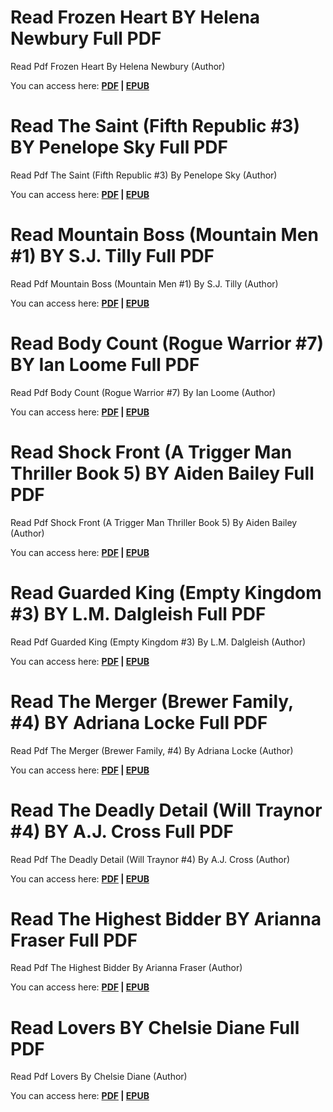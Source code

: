<h1>Read Frozen Heart BY Helena Newbury Full PDF</h1><p>Read Pdf Frozen Heart By Helena Newbury (Author)&nbsp;</p><p>You can access here: <strong><a href="https://coreworldlibrary.web.app/post/B0DSJW29LT">PDF</a> | <a href="https://coreworldlibrary.web.app/post/B0DSJW29LT">EPUB</a></strong></p><h1>Read The Saint (Fifth Republic #3) BY Penelope Sky Full PDF</h1><p>Read Pdf The Saint (Fifth Republic #3) By Penelope Sky (Author)&nbsp;</p><p>You can access here: <strong><a href="https://coreworldlibrary.web.app/post/B0DSHR396L">PDF</a> | <a href="https://coreworldlibrary.web.app/post/B0DSHR396L">EPUB</a></strong></p><h1>Read Mountain Boss (Mountain Men #1) BY S.J. Tilly Full PDF</h1><p>Read Pdf Mountain Boss (Mountain Men #1) By S.J. Tilly (Author)&nbsp;</p><p>You can access here: <strong><a href="https://coreworldlibrary.web.app/post/B0DSD3K913">PDF</a> | <a href="https://coreworldlibrary.web.app/post/B0DSD3K913">EPUB</a></strong></p><h1>Read Body Count (Rogue Warrior #7) BY Ian Loome Full PDF</h1><p>Read Pdf Body Count (Rogue Warrior #7) By Ian Loome (Author)&nbsp;</p><p>You can access here: <strong><a href="https://coreworldlibrary.web.app/post/B0DS62PKFG">PDF</a> | <a href="https://coreworldlibrary.web.app/post/B0DS62PKFG">EPUB</a></strong></p><h1>Read Shock Front (A Trigger Man Thriller Book 5) BY Aiden Bailey Full PDF</h1><p>Read Pdf Shock Front (A Trigger Man Thriller Book 5) By Aiden Bailey (Author)&nbsp;</p><p>You can access here: <strong><a href="https://coreworldlibrary.web.app/post/B0DS62DZ3T">PDF</a> | <a href="https://coreworldlibrary.web.app/post/B0DS62DZ3T">EPUB</a></strong></p><h1>Read Guarded King (Empty Kingdom #3) BY L.M. Dalgleish Full PDF</h1><p>Read Pdf Guarded King (Empty Kingdom #3) By L.M. Dalgleish (Author)&nbsp;</p><p>You can access here: <strong><a href="https://coreworldlibrary.web.app/post/B0DRYFYTP3">PDF</a> | <a href="https://coreworldlibrary.web.app/post/B0DRYFYTP3">EPUB</a></strong></p><h1>Read The Merger (Brewer Family, #4) BY Adriana Locke Full PDF</h1><p>Read Pdf The Merger (Brewer Family, #4) By Adriana Locke (Author)&nbsp;</p><p>You can access here: <strong><a href="https://coreworldlibrary.web.app/post/B0DRQXLHC7">PDF</a> | <a href="https://coreworldlibrary.web.app/post/B0DRQXLHC7">EPUB</a></strong></p><h1>Read The Deadly Detail (Will Traynor #4) BY A.J. Cross Full PDF</h1><p>Read Pdf The Deadly Detail (Will Traynor #4) By A.J. Cross (Author)&nbsp;</p><p>You can access here: <strong><a href="https://coreworldlibrary.web.app/post/B0DQYCRDNQ">PDF</a> | <a href="https://coreworldlibrary.web.app/post/B0DQYCRDNQ">EPUB</a></strong></p><h1>Read The Highest Bidder BY Arianna Fraser Full PDF</h1><p>Read Pdf The Highest Bidder By Arianna Fraser (Author)&nbsp;</p><p>You can access here: <strong><a href="https://coreworldlibrary.web.app/post/B0DQVTKT7D">PDF</a> | <a href="https://coreworldlibrary.web.app/post/B0DQVTKT7D">EPUB</a></strong></p><h1>Read Lovers BY Chelsie Diane Full PDF</h1><p>Read Pdf Lovers By Chelsie Diane (Author)&nbsp;</p><p>You can access here: <strong><a href="https://coreworldlibrary.web.app/post/B0DQV2NFK3">PDF</a> | <a href="https://coreworldlibrary.web.app/post/B0DQV2NFK3">EPUB</a></strong></p>
